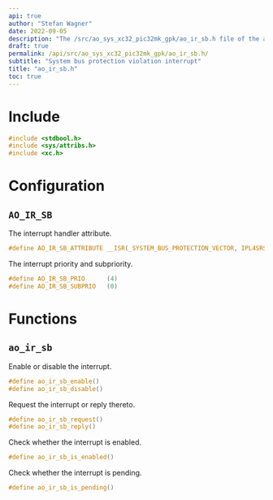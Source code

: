 ```yaml
---
api: true
author: "Stefan Wagner"
date: 2022-09-05
description: "The /src/ao_sys_xc32_pic32mk_gpk/ao_ir_sb.h file of the ao real-time operating system."
draft: true
permalink: /api/src/ao_sys_xc32_pic32mk_gpk/ao_ir_sb.h/
subtitle: "System bus protection violation interrupt"
title: "ao_ir_sb.h"
toc: true
---
```


# Include

```c
#include <stdbool.h>
#include <sys/attribs.h>
#include <xc.h>
```

# Configuration

## `AO_IR_SB`

The interrupt handler attribute.

```c
#define AO_IR_SB_ATTRIBUTE __ISR(_SYSTEM_BUS_PROTECTION_VECTOR, IPL4SRS)
```

The interrupt priority and subpriority.

```c
#define AO_IR_SB_PRIO      (4)
#define AO_IR_SB_SUBPRIO   (0)
```

# Functions

## `ao_ir_sb`

Enable or disable the interrupt.

```c
#define ao_ir_sb_enable()
#define ao_ir_sb_disable()
```

Request the interrupt or reply thereto.

```c
#define ao_ir_sb_request()
#define ao_ir_sb_reply()
```

Check whether the interrupt is enabled.

```c
#define ao_ir_sb_is_enabled()
```

Check whether the interrupt is pending.

```c
#define ao_ir_sb_is_pending()
```

